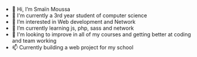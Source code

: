 - 👋 Hi, I’m Smaïn Moussa
- 👀 I'm currently a 3rd year student of computer science
- 👀 I’m interested in Web development and Network
- 🌱 I’m currently learning js, php, sass and network
- 💞️ I'm looking to improve in all of my courses and getting better at coding and team working
- 📫 Currently building a web project for my school

<!---
SmainMoussa/SmainMoussa is a ✨ special ✨ repository because its `README.md` (this file) appears on your GitHub profile.
You can click the Preview link to take a look at your changes.
--->
